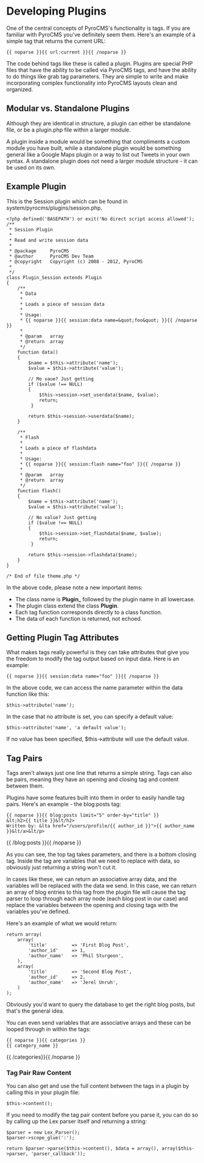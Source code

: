 # Developing Plugins

One of the central concepts of PyroCMS's functionality is tags. If you are familiar with PyroCMS you've definitely seem them. Here's an example of a simple tag that returns the current URL:

	{{ noparse }}{{ url:current }}{{ /noparse }}
	
The code behind tags like these is called a plugin. Plugins are special PHP files that have the ability to be called via PyroCMS tags, and have the ability to do things like grab tag parameters. They are simple to write and make incorporating complex functionality into PyroCMS layouts clean and organized.

## Modular vs. Standalone Plugins

Although they are identical in structure, a plugin can either be standalone file, or be a plugin.php file within a larger module. 

A plugin inside a module would be something that compliments a custom module you have built, while a standalone plugin would be something general like a Google Maps plugin or a way to list out Tweets in your own syntax. A standalone plugin does not need a larger module structure - it can be used on its own.

## Example Plugin

This is the Session plugin which can be found in <def>system/pyrocms/plugins/session.php</def>.

	<?php defined('BASEPATH') or exit('No direct script access allowed');
	/**
	 * Session Plugin
	 *
	 * Read and write session data
	 *
	 * @package		PyroCMS
	 * @author		PyroCMS Dev Team
	 * @copyright	Copyright (c) 2008 - 2012, PyroCMS
	 *
	 */
	class Plugin_Session extends Plugin
	{ 
		/**
		 * Data
		 *
		 * Loads a piece of session data
		 *
		 * Usage:
		 * {{ noparse }}{{ session:data name=&quot;foo&quot; }}{{ /noparse }}
		 *
		 * @param	array
		 * @return	array
		 */
		function data()
		{ 
			$name = $this->attribute('name');
			$value = $this->attribute('value');
	
			// Mo vaue? Just getting
			if ($value !== NULL)
			{
				$this->session->set_userdata($name, $value);
				return;
			 }
	
			return $this->session->userdata($name);
		}
	
		/**
		 * Flash
		 *
		 * Loads a piece of flashdata
		 *
		 * Usage:
		 * {{ noparse }}{{ session:flash name="foo" }}{{ /noparse }}
		 *
		 * @param	array
		 * @return	array
		 */
		function flash()
		{
			$name = $this->attribute('name');
			$value = $this->attribute('value');
	
			// No value? Just getting
			if ($value !== NULL)
			{
				$this->session->set_flashdata($name, $value);
				return;
			 }
	
			return $this->session->flashdata($name);
		}
	}

	/* End of file theme.php */
	
In the above code, please note a new important items:

* The class name is **Plugin_** followed by the plugin name in all lowercase.
* The plugin class extend the class **Plugin**.
* Each tag function corresponds directly to a class function.
* The data of each function is returned, not echoed.
	
## Getting Plugin Tag Attributes

What makes tags really powerful is they can take attributes that give you the freedom to modify the tag output based on input data. Here is an example:

	{{ noparse }}{{ session:data name="foo" }}{{ /noparse }}

In the above code, we can access the name parameter within the data function like this:

	$this->attribute('name');

In the case that no attribute is set, you can specify a default value:

	$this->attribute('name', 'a default value');
	
If no value has been specified, $this->attribute will use the default value.

## Tag Pairs

Tags aren't always just one line that returns a simple string. Tags can also be pairs, meaning they have an opening and closing tag and content between them.

Plugins have some features built into them in order to easily handle tag pairs. Here's an example - the blog:posts tag: 

	{{ noparse }}{{ blog:posts limit="5" order-by="title" }}
	&lt;h2>{{ title }}&lt/h2>
	Written by: &lta href="/users/profile/{{ author_id }}">{{ author_name }}&lt/a>&lt/p>
{{ /blog:posts  }}{{ /noparse }}

As you can see, the top tag takes parameters, and there is a bottom closing tag. Inside the tag are variables that we need to replace with data, so obviously just returning a string won't cut it.

In cases like these, we can return an associative array data, and the variables will be replaced with the data we send. In this case, we can return an array of blog entries to this tag from the plugin file will cause the tag parser to loop through each array node (each blog post in our case) and replace the variables between the opening and closing tags with the variables you've defined.

Here's an example of what we would return:

	return array(
		array(
			'title'			=> 'First Blog Post',
			'author_id'		=> 1,
			'author_name'	=> 'Phil Sturgeon',
		),
		array(
			'title'			=> 'Second Blog Post',
			'author_id'		=> 2,
			'author_name'	=> 'Jerel Unruh',
		)
	);

Obviously you'd want to query the database to get the right blog posts, but that's the general idea.

You can even send variables that are associative arrays and these can be looped through in within the tags:

	{{ noparse }}{{ categories }}
	{{ category_name }}
{{ /categories}}{{ /noparse }}

### Tag Pair Raw Content

You can also get and use the full content between the tags in a plugin by calling this in your plugin file:

	$this->content();
	
If you need to modify the tag pair content before you parse it, you can do so by calling up the Lex parser itself and returning a string:

	$parser = new Lex_Parser();
	$parser->scope_glue(':');
	
	return $parser->parse($this->content(), $data = array(), array($this->parser, 'parser_callback'));